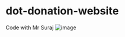 # dot-donation-website
Code with Mr Suraj
![image](https://github.com/user-attachments/assets/46ee3500-5925-4367-be9b-8c37c40a24bf)
